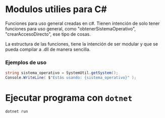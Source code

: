 # Modulos utilies para C#

Funciones para uso general creadas en c#.
Tienen intención de solo tener funciones para uso general, como "obtenerSistemaOperativo", "crearAccesoDirecto", ese tipo de cosas.

La estructura de las funciones, tiene la intención de ser modular y que se pueda compilar a .dll de manera sencilla.


### Ejemplos de uso
```csharp
string sistema_operativo = SystemUtil.getSystem();
Console.WriteLine( $"Estás usando: {sistema_operativo}" );
```


# Ejecutar programa con `dotnet`
```bash
dotnet run
```